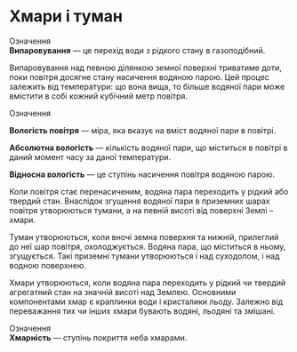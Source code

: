 # Хмари i туман

<div class="eoz-wrap">
<span class="eoz">Означення</span>
<div class="eoz-text">
<b>Випаровування</b> — це перехiд води з рiдкого стану в газоподiбний.
</div>
</div>

Випаровування над певною ділянкою земної поверхні триватиме доти, поки повітря досягне стану насичення водяною парою. Цей процес залежить від температури: що вона вища, то більше водяної пари може вмістити в собі кожний кубічний метр повітря.

<div class="eoz-wrap">
<span class="eoz">Означення</span>
<div class="eoz-text">
<p><b>Вологiсть повiтря</b> — мiра, яка вказує на вмiст водяної пари в повiтрi.</p>
<p><b>Абсолютна вологiсть</b> — кiлькiсть водяної пари, що мiститься в повiтрi в даний момент часу за даної температури.</p>
<b>Вiдносна вологiсть</b> — це ступiнь насичення повiтря водяною парою.
</div>
</div>

Коли повітря стає пеpeнacичeним, водяна пара переходить у рідкий або твердий стан. Внаслідок згущення водяної пари в приземних шарах повітря утворюються тумани, а на певній висоті від поверхні Землі – хмари.

<span class="p1">Туман</span> утворюються, коли вночі земна поверхня та нижній, прилеглий до неї шар повітря, охолоджується. Водяна пара, що міститься в ньому, згущується. Такі приземні тумани утворюються і над суходолом, і над водною поверхнею.

<span class="p1">Хмари</span> утворюються, коли водяна пара переходить у рідкий чи твердий агрегатний стан на значній висоті над Землею. Основними компонентами хмар є краплинки води і кристалики льоду. Залежно від переважання тих чи інших хмари бувають водяні, льодяні та змішані.

<div class="eoz-wrap">
<span class="eoz">Означення</span>
<div class="eoz-text">
<b>Хмарнiсть</b> — ступiнь покриття неба хмарами.
</div>
</div>
